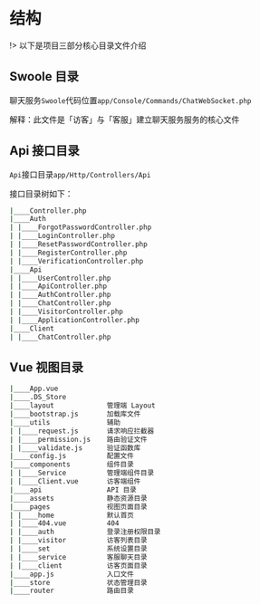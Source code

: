 # 结构

!> 以下是项目三部分核心目录文件介绍

## Swoole 目录

聊天服务`Swoole`代码位置`app/Console/Commands/ChatWebSocket.php`

解释：此文件是「访客」与「客服」建立聊天服务服务的核心文件

## Api 接口目录

`Api`接口目录`app/Http/Controllers/Api`

接口目录树如下：

```bash
|____Controller.php
|____Auth
| |____ForgotPasswordController.php
| |____LoginController.php
| |____ResetPasswordController.php
| |____RegisterController.php
| |____VerificationController.php
|____Api
| |____UserController.php
| |____ApiController.php
| |____AuthController.php
| |____ChatController.php
| |____VisitorController.php
| |____ApplicationController.php
|____Client
| |____ChatController.php
```

## Vue 视图目录

```bash
|____App.vue
|____.DS_Store
|____layout             管理端 Layout
|____bootstrap.js       加载库文件
|____utils              辅助
| |____request.js       请求响应拦截器
| |____permission.js    路由验证文件
| |____validate.js      验证函数库
|____config.js          配置文件
|____components         组件目录
| |____Service          管理端组件目录
| |____Client.vue       访客端组件
|____api                API 目录
|____assets             静态资源目录
|____pages              视图页面目录
| |____home             默认首页
| |____404.vue          404
| |____auth             登录注册权限目录
| |____visitor          访客列表目录
| |____set              系统设置目录
| |____service          客服聊天目录
| |____client           访客页面目录
|____app.js             入口文件
|____store              状态管理目录
|____router             路由目录
```
